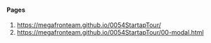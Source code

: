 #### Pages
1. <https://megafronteam.github.io/0054StartapTour/>
2. <https://megafronteam.github.io/0054StartapTour/00-modal.html>